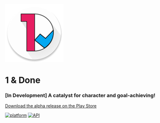 ![1 & Done logo](app/src/main/res/mipmap-xxxhdpi/ic_launcher_round.png "1 & Done")

# 1 & Done
### [In Development] A catalyst for character and goal-achieving!
[Download the alpha release on the Play Store](https://play.google.com/apps/testing/me.davisallen.oneanddone)

[![platform](https://img.shields.io/badge/platform-Android-green.svg)](https://www.android.com)
[![API](https://img.shields.io/badge/API-17%2B-brightgreen.svg?style=flat)](https://android-arsenal.com/api?level=17s)

